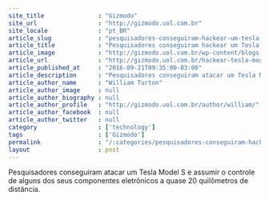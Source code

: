```yaml
---
site_title               : "Gizmodo"
site_url                 : "http://gizmodo.uol.com.br"
site_locale              : "pt_BR"
article_slug             : "pesquisadores-conseguiram-hackear-um-tesla-a-quase-20-quilometros-de-distancia"
article_title            : "Pesquisadores conseguiram hackear um Tesla a quase 20 quilômetros de distância"
article_image            : "http://gizmodo.uol.com.br/wp-content/blogs.dir/8/files/2016/09/tesla-model-s.jpg"
article_url              : "http://gizmodo.uol.com.br/hackear-tesla-model-s/"
article_published_at     : "2016-09-21T09:35:00-03:00"
article_description      : "Pesquisadores conseguiram atacar um Tesla Model S e assumir o controle de alguns dos seus componentes eletrônicos a quase 20 quilômetros de distância."
article_author_name      : "William Turton"
article_author_image     : null
article_author_biography : null
article_author_profile   : "http://gizmodo.uol.com.br/author/william/"
article_author_facebook  : null
article_author_twitter   : null
category                 : ['technology']
tags                     : ['Gizmodo']
permalink                : "/:categories/pesquisadores-conseguiram-hackear-um-tesla-a-quase-20-quilometros-de-distancia/"
layout                   : post
---
```


Pesquisadores conseguiram atacar um Tesla Model S e assumir o controle de alguns dos seus componentes eletrônicos a quase 20 quilômetros de distância.
